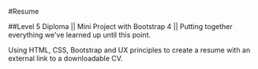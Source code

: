 #Resume

##Level 5 Diploma || Mini Project with Bootstrap 4 || Putting together everything we've learned up until this point.

Using HTML, CSS, Bootstrap and UX principles to create a resume with an external link to a downloadable CV.
